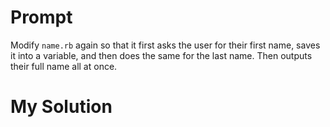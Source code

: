 # Prompt

Modify `name.rb` again so that it first asks the user for their first name, saves it into a variable, and then does the same for the last name. Then outputs their full name all at once.

# My Solution

```ruby

```
